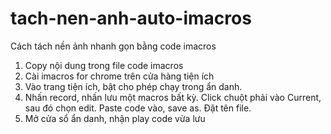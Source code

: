 # tach-nen-anh-auto-imacros
Cách tách nền ảnh nhanh gọn bằng code imacros
1. Copy nội dung trong file code imacros
2. Cài imacros for chrome trên cửa hàng tiện ích
3. Vào trang tiện ích, bật cho phép chạy trong ẩn danh.
4. Nhấn record, nhấn lưu một macros bất kỳ. Click chuột phải vào Current, sau đó chọn edit. Paste code vào, save as. Đặt tên file.
5. Mở cửa sổ ẩn danh, nhận play code vừa lưu

